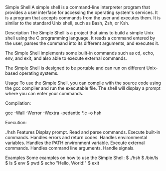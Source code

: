 Simple Shell
A simple shell is a command-line interpreter program that provides a user interface for accessing the operating system's services. It is a program that accepts commands from the user and executes them. It is similar to the standard Unix shell, such as Bash, Zsh, or Ksh.

Description
The Simple Shell is a project that aims to build a simple Unix shell using the C programming language. It reads a command entered by the user, parses the command into its different arguments, and executes it.

The Simple Shell implements some built-in commands such as cd, echo, env, and exit, and also able to execute external commands.

The Simple Shell is designed to be portable and can run on different Unix-based operating systems.

Usage
To use the Simple Shell, you can compile with the source code using the gcc compiler and run the executable file. The shell will display a prompt where you can enter your commands.

Compilation:

gcc -Wall -Werror -Wextra -pedantic *.c -o hsh

Execution:

./hsh
Features
Display prompt.
Read and parse commands.
Execute built-in commands.
Handles errors and return codes.
Handles environmental variables.
Handles the PATH environment variable.
Execute external commands.
Handles command line arguments.
Handle signals.

Examples
Some examples on how to use the Simple Shell:
$ ./hsh
$ /bin/ls
$ ls
$ env
$ pwd
$ echo "Hello, World!"
$ exit
